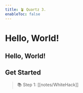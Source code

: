 ```yaml
---
title: 🪴 Quartz 3.
enableToc: false
---
```


# Hello, World!

## Hello, World!

## Get Started
> 📚 Step 1: [[notes/WhiteHack]]